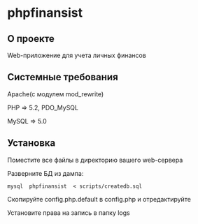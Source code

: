 phpfinansist
============

О проекте
---------

Web-приложение для учета личных финансов

Системные требования
--------------------

Apache(с модулем mod_rewrite)

PHP => 5.2, PDO_MySQL

MySQL => 5.0


Установка
---------

Поместите все файлы в директорию вашего web-сервера

Разверните БД из дампа:

	mysql  phpfinansist  < scripts/createdb.sql

Скопируйте config.php.default в config.php и отредактируйте

Установите права на запись в папку logs
